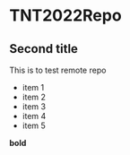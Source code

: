 # TNT2022Repo

## Second title

This is to test remote repo

* item 1
* item 2
* item 3
* item 4
* item 5

**bold**
